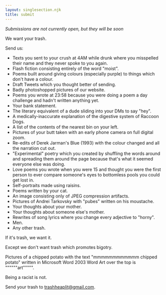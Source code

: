 ```yaml
---
layout: singlesection.njk
title: submit
---
```


_Submissions are not currently open, but they will be soon_

We want your trash.

Send us:

- Texts you sent to your crush at 4AM while drunk where you misspelled their name and they never spoke to you again.
- Flash fiction consisting entirely of the word "moist".
- Poems built around giving colours (especially purple) to things which don't have a colour.
- Draft Tweets which you thought better of sending.
- Badly photoshopped pictures of our website.
- Poems you wrote at 23:58 because you were doing a poem a day challenge and hadn't written anything yet.
- Your bank statement.
- The literary equivalent of a dude sliding into your DMs to say "hey".
- A medically-inaccurate explanation of the digestive system of Raccoon Dogs.
- A list of the contents of the nearest bin on your left.
- Pictures of your butt taken with an early phone camera on full digital zoom.
- Re-edits of Derek Jarman's Blue (1993) with the colour changed and all the narration cut out.
- "Experimental" poetry which you created by shuffling the words around and spreading them around the page because that's what it seemed everyone else was doing.
- Love poems you wrote when you were 15 and thought you were the first person to ever compare someone's eyes to bottomless pools you could get lost in.
- Self-portraits made using raisins.
- Poems written by your cat.
- An image consisting only of JPEG compression artifacts.
- Pictures of Andrei Tarkovsky with "pubes" written on his moustache.
- Your thoughts about your mother.
- Your thoughts about someone else's mother.
- Rewrites of song lyrics where you change every adjective to "horny".
- Men.
- Any other trash.

If it's trash, we want it.

Except we don't want trash which promotes bigotry. 

Pictures of a chipped potato with the text "mmmmmmmmmmmm chipped potato" written in Microsoft Word 2003 Word Art over the top is """"""art""""".

Being a racist is not. 

Send your trash to [trashheaplit@gmail.com](mailto:trashheaplit@gmail.com).